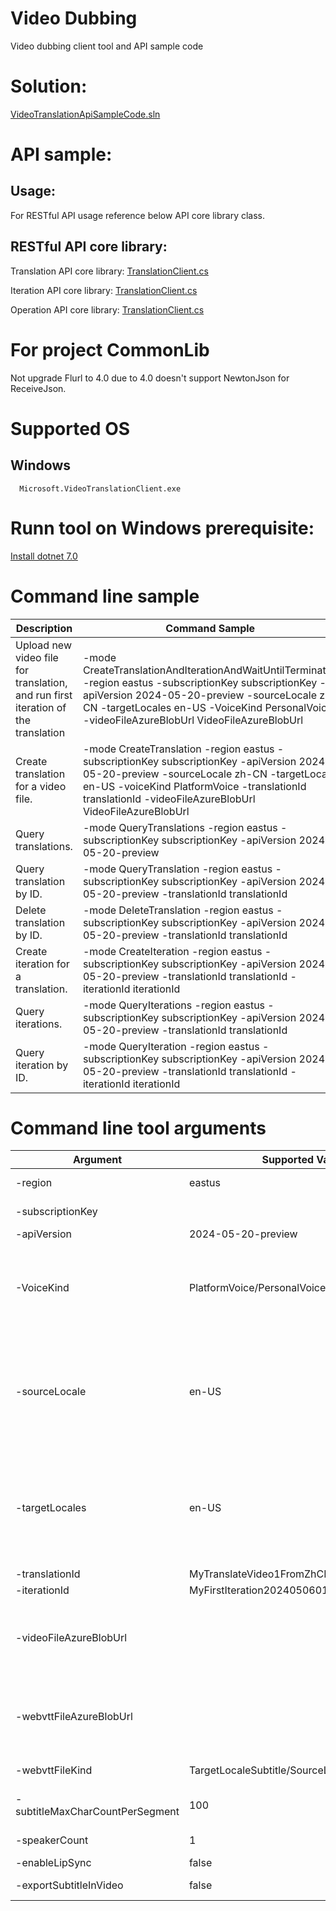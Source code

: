 # Video Dubbing

Video dubbing client tool and API sample code

# Solution:
   [VideoTranslationApiSampleCode.sln](VideoTranslationSample/VideoTranslationSample.sln)


# API sample:

## Usage:
   For RESTful API usage reference below API core library class.

## RESTful API core library:
   Translation API core library: [TranslationClient.cs](Common/VideoTranslationLib.PublicPreview.Base/HttpClient/TranslationClient.cs)

   Iteration API core library: [TranslationClient.cs](Common/VideoTranslationLib.PublicPreview.Base/HttpClient/IterationClient.cs)

   Operation API core library: [TranslationClient.cs](Common/VideoTranslationLib.PublicPreview.Base/HttpClient/OperationClient.cs)

# For project CommonLib
   Not upgrade Flurl to 4.0 due to 4.0 doesn't support NewtonJson for ReceiveJson.

# Supported OS
   ## Windows
      Microsoft.VideoTranslationClient.exe

# Runn tool on Windows prerequisite:
   [Install dotnet 7.0](https://dotnet.microsoft.com/en-us/download/dotnet/7.0)

# Command line sample
   | Description | Command Sample |
   | ------------ | -------------- |
   | Upload new video file for translation, and run first iteration of the translation | -mode CreateTranslationAndIterationAndWaitUntilTerminated -region eastus -subscriptionKey subscriptionKey -apiVersion 2024-05-20-preview -sourceLocale zh-CN -targetLocales en-US -VoiceKind PersonalVoice -videoFileAzureBlobUrl VideoFileAzureBlobUrl |
   | Create translation for a video file. | -mode CreateTranslation -region eastus -subscriptionKey subscriptionKey -apiVersion 2024-05-20-preview -sourceLocale zh-CN -targetLocale en-US -voiceKind PlatformVoice -translationId translationId -videoFileAzureBlobUrl VideoFileAzureBlobUrl |
   | Query translations. | -mode QueryTranslations -region eastus -subscriptionKey subscriptionKey -apiVersion 2024-05-20-preview |
   | Query translation by ID. | -mode QueryTranslation -region eastus -subscriptionKey subscriptionKey -apiVersion 2024-05-20-preview -translationId translationId |
   | Delete translation by ID. | -mode DeleteTranslation -region eastus -subscriptionKey subscriptionKey -apiVersion 2024-05-20-preview -translationId translationId |
   | Create iteration for a translation. | -mode CreateIteration -region eastus -subscriptionKey subscriptionKey -apiVersion 2024-05-20-preview -translationId translationId -iterationId iterationId  |
   | Query iterations. | -mode QueryIterations -region eastus -subscriptionKey subscriptionKey -apiVersion 2024-05-20-preview -translationId translationId |
   | Query iteration by ID. | -mode QueryIteration -region eastus -subscriptionKey subscriptionKey -apiVersion 2024-05-20-preview -translationId translationId -iterationId iterationId |

# Command line tool arguments
   | Argument | Supported Values Sample | Description |
   | -------- | ---------------- | ----------- |
   | -region  | eastus | Supported regions |
   | -subscriptionKey | | Your speech resource key |
   | -apiVersion | 2024-05-20-preview | API version |
   | -VoiceKind | PlatformVoice/PersonalVoice | For trnaslated target video, synthesis TTS with either PlatformVoice or PersonalVoice. |
   | -sourceLocale | en-US | Video file source locale, supported source locales can be queried by running tool with QueryMetadata mode. |
   | -targetLocales | en-US | translation target locale, supported source locales can be queried by running tool with QueryMetadata mode. |
   | -translationId | MyTranslateVideo1FromZhCNToEnUS2024050601 | Translation ID. |
   | -iterationId | MyFirstIteration2024050601 | Iteration ID. |
   | -videoFileAzureBlobUrl |  | Video file URL with SAS(or not) which is hosted in Azure storage blob. |
   | -webvttFileAzureBlobUrl |  | Webvtt file URL with SAS(or not) which is hosted in Azure storage blob. |
   | -webvttFileKind | TargetLocaleSubtitle/SourceLocaleSubtitle/MetadataJson | Webvtt file kind. |
   | -subtitleMaxCharCountPerSegment | 100 | Subtitle max char count per segment. |
   | -speakerCount | 1 | Speaker count of the video. |
   | -enableLipSync | false | Enable lip sync. |
   | -exportSubtitleInVideo | false | Export subtitle in video. |
